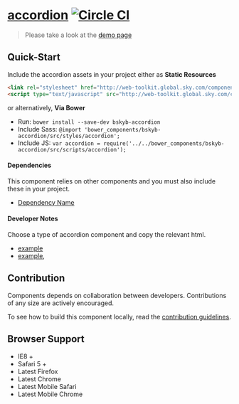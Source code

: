 [accordion](http://rosswarren.github.io/accordion/)  [![Circle CI](https://circleci.com/gh/skyglobal/accordion/tree/master.svg?style=svg)](https://circleci.com/gh/skyglobal/accordion/tree/master)
========================

> Please take a look at the [demo page](http://rosswarren.github.io/accordion/)


## Quick-Start

Include the accordion assets in your project either as **Static Resources**

```html
<link rel="stylesheet" href="http://web-toolkit.global.sky.com/components/accordion/0.0.1/styles/accordion.min.css" />
<script type="text/javascript" src="http://web-toolkit.global.sky.com/components/accordion/0.0.1/scripts/accordion.min.js"></script>
```

or alternatively, **Via Bower**

 * Run: `bower install --save-dev bskyb-accordion`
 * Include Sass: `@import 'bower_components/bskyb-accordion/src/styles/accordion';`
 * Include JS: `var accordion = require('../../bower_components/bskyb-accordion/src/scripts/accordion');`


#### Dependencies

This component relies on other components and you must also include these in your project.

 * [Dependency Name](https://github.com/skyglobal/DependencyName)

#### Developer Notes

Choose a type of accordion component and copy the relevant html.
 * [example](demo/_includes/example.html)
 * [example](demo/_includes/example.html),

## Contribution

Components depends on collaboration between developers. Contributions of any size are actively encouraged.

To see how to build this component locally, read the [contribution guidelines](CONTRIBUTING.md).

## Browser Support

 * IE8 +
 * Safari 5 +
 * Latest Firefox
 * Latest Chrome
 * Latest Mobile Safari
 * Latest Mobile Chrome
